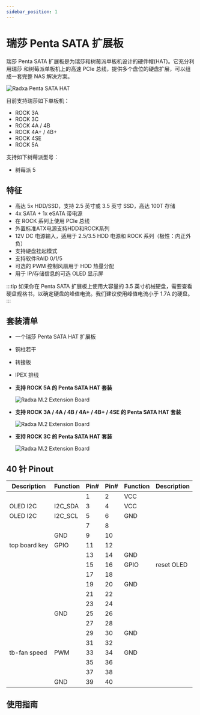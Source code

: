 ```yaml
---
sidebar_position: 1
---
```


# 瑞莎 Penta SATA 扩展板

瑞莎 Penta SATA 扩展板是为瑞莎和树莓派单板机设计的硬件帽(HAT)。它充分利用瑞莎 和树莓派单板机上的高速 PCIe 总线，提供多个盘位的硬盘扩展，可以组成一套完整 NAS 解决方案。

![Radxa Penta SATA HAT](/img/accessories/penta-sata-hat-01.webp)

目前支持瑞莎如下单板机：

- ROCK 3A
- ROCK 3C
- ROCK 4A / 4B
- ROCK 4A+ / 4B+
- ROCK 4SE
- ROCK 5A

支持如下树莓派型号：

- 树莓派 5

## 特征

- 高达 5x HDD/SSD，支持 2.5 英寸或 3.5 英寸 SSD，高达 100T 存储
- 4x SATA + 1x eSATA 带电源
- 在 ROCK 系列上使用 PCIe 总线
- 外置标准ATX电源支持HDD和ROCK系列
- 12V DC 电源输入，适用于 2.5/3.5 HDD 电源和 ROCK 系列（极性：内正外负）
- 支持硬盘挂起模式
- 支持软件RAID 0/1/5
- 可选的 PWM 控制风扇用于 HDD 热量分配
- 用于 IP/存储信息的可选 OLED 显示屏

:::tip
如果你在 Penta SATA 扩展板上使用大容量的 3.5 英寸机械硬盘，需要查看硬盘规格书，以确定硬盘的峰值电流。我们建议使用峰值电流小于 1.7A 的硬盘。
:::

## 套装清单

- 一个瑞莎 Penta SATA HAT 扩展板
- 铜柱若干
- 转接板
- IPEX 排线

- **支持 ROCK 5A 的 Penta SATA HAT 套装**

  ![Radxa M.2 Extension Board](/img/accessories/penta-sata-hat-02.webp)

- **支持 ROCK 3A / 4A / 4B / 4A+ / 4B+ / 4SE 的 Penta SATA HAT 套装**

  ![Radxa M.2 Extension Board](/img/accessories/penta-sata-hat-03.webp)

- **支持 ROCK 3C 的 Penta SATA HAT 套装**

  ![Radxa M.2 Extension Board](/img/accessories/penta-sata-hat-04.webp)

## 40 针 Pinout

| Description   | Function | Pin# | Pin# | Function | Description |
| ------------- | -------- | ---- | ---- | -------- | ----------- |
|               |          | 1    | 2    | VCC      |             |
| OLED I2C      | I2C_SDA  | 3    | 4    | VCC      |             |
| OLED I2C      | I2C_SCL  | 5    | 6    | GND      |             |
|               |          | 7    | 8    |          |             |
|               | GND      | 9    | 10   |          |             |
| top board key | GPIO     | 11   | 12   |          |             |
|               |          | 13   | 14   | GND      |             |
|               |          | 15   | 16   | GPIO     | reset OLED  |
|               |          | 17   | 18   |          |             |
|               |          | 19   | 20   | GND      |             |
|               |          | 21   | 22   |          |             |
|               |          | 23   | 24   |          |             |
|               | GND      | 25   | 26   |          |             |
|               |          | 27   | 28   |          |             |
|               |          | 29   | 30   | GND      |             |
|               |          | 31   | 32   |          |             |
| tb-fan speed  | PWM      | 33   | 34   | GND      |             |
|               |          | 35   | 36   |          |             |
|               |          | 37   | 38   |          |             |
|               | GND      | 39   | 40   |          |             |

## 使用指南

<DocCardList />
